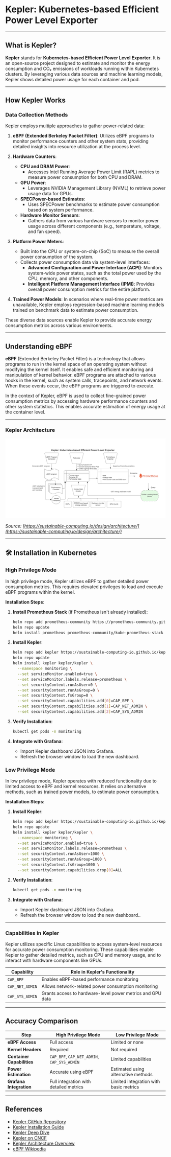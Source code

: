 # Kepler: Kubernetes-based Efficient Power Level Exporter

---

## What is Kepler?

**Kepler** stands for **Kubernetes-based Efficient Power Level Exporter**. It is an open-source project designed to estimate and monitor the energy consumption and CO₂ emissions of workloads running within Kubernetes clusters. 
By leveraging various data sources and machine learning models, Kepler shows detailed power usage for each container and pod.

---

## How Kepler Works

### Data Collection Methods

Kepler employs multiple approaches to gather power-related data:

1. **eBPF (Extended Berkeley Packet Filter)**: Utilizes eBPF programs to monitor performance counters and other system stats, providing detailed insights into resource utilization at the process level.

2. **Hardware Counters**:  
   - **CPU and DRAM Power**:  
     - Accesses Intel Running Average Power Limit (RAPL) metrics to measure power consumption for both CPU and DRAM.  
   - **GPU Power**:  
     - Leverages NVIDIA Management Library (NVML) to retrieve power usage data for GPUs.  
   - **SPECPower-based Estimates**:  
     - Uses SPECPower benchmarks to estimate power consumption based on system performance.  
   - **Hardware Monitor Sensors**:  
     - Gathers data from various hardware sensors to monitor power usage across different components (e.g., temperature, voltage, and fan speed).

3. **Platform Power Meters**:  
   - Built into the CPU or system-on-chip (SoC) to measure the overall power consumption of the system.  
   - Collects power consumption data via system-level interfaces:  
     - **Advanced Configuration and Power Interface (ACPI)**: Monitors system-wide power states, such as the total power used by the CPU, memory, and other components.  
     - **Intelligent Platform Management Interface (IPMI)**: Provides overall power consumption metrics for the entire platform.

4. **Trained Power Models**: In scenarios where real-time power metrics are unavailable, Kepler employs regression-based machine learning models trained on benchmark data to estimate power consumption.

These diverse data sources enable Kepler to provide accurate energy consumption metrics across various environments.

---

## Understanding eBPF

**eBPF** (Extended Berkeley Packet Filter) is a technology that allows programs to run in the kernel space of an operating system without modifying the kernel itself. 
It enables safe and efficient monitoring and manipulation of kernel behavior. 
eBPF programs are attached to various hooks in the kernel, such as system calls, tracepoints, and network events. 
When these events occur, the eBPF programs are triggered to execute.

In the context of Kepler, eBPF is used to collect fine-grained power consumption metrics by accessing hardware performance counters and other system statistics. This enables accurate estimation of energy usage at the container level.

---
### Kepler Architecture 

![Kepler Architecture](./images/kepler-arch.png)

*Source: [https://sustainable-computing.io/design/architecture/](https://sustainable-computing.io/design/architecture/)*

---

## 🛠️ Installation in Kubernetes

### High Privilege Mode

In high privilege mode, Kepler utilizes eBPF to gather detailed power consumption metrics. This requires elevated privileges to load and execute eBPF programs within the kernel.

**Installation Steps**:

1. **Install Prometheus Stack** (if Prometheus isn't already installed):

   ```bash
   helm repo add prometheus-community https://prometheus-community.github.io/helm-charts
   helm repo update
   helm install prometheus prometheus-community/kube-prometheus-stack --namespace monitoring --create-namespace --wait
   ```

2. **Install Kepler**:

   ```bash
   helm repo add kepler https://sustainable-computing-io.github.io/kepler-helm-chart
   helm repo update
   helm install kepler kepler/kepler \
     --namespace monitoring \
     --set serviceMonitor.enabled=true \
     --set serviceMonitor.labels.release=prometheus \
     --set securityContext.runAsUser=0 \
     --set securityContext.runAsGroup=0 \
     --set securityContext.fsGroup=0 \
     --set securityContext.capabilities.add[0]=CAP_BPF \
     --set securityContext.capabilities.add[1]=CAP_NET_ADMIN \
     --set securityContext.capabilities.add[2]=CAP_SYS_ADMIN
   ```

3. **Verify Installation**:

   ```bash
   kubectl get pods -n monitoring
   ```

4. **Integrate with Grafana**:

   - Import Kepler dashboard JSON into Grafana.
   - Refresh the browser window to load the new dashboard.

### Low Privilege Mode

In low privilege mode, Kepler operates with reduced functionality due to limited access to eBPF and kernel resources. It relies on alternative methods, such as trained power models, to estimate power consumption.

**Installation Steps**:

1. **Install Kepler**:

   ```bash
   helm repo add kepler https://sustainable-computing-io.github.io/kepler-helm-chart
   helm repo update
   helm install kepler kepler/kepler \
     --namespace monitoring \
     --set serviceMonitor.enabled=true \
     --set serviceMonitor.labels.release=prometheus \
     --set securityContext.runAsUser=1000 \
     --set securityContext.runAsGroup=1000 \
     --set securityContext.fsGroup=1000 \
     --set securityContext.capabilities.drop[0]=ALL 
   ```

3. **Verify Installation**:

   ```bash
   kubectl get pods -n monitoring
   ```

4. **Integrate with Grafana**:

   - Import Kepler dashboard JSON into Grafana.
   - Refresh the browser window to load the new dashboard..

---

### Capabilities in Kepler

Kepler utilizes specific Linux capabilities to access system-level resources for accurate power consumption monitoring. These capabilities enable Kepler to gather detailed metrics, such as CPU and memory usage, and to interact with hardware components like GPUs.

| Capability       | Role in Kepler's Functionality                             |
|------------------|------------------------------------------------------------|
| `CAP_BPF`        | Enables eBPF-based performance monitoring                  |
| `CAP_NET_ADMIN`  | Allows network-related power consumption monitoring        |
| `CAP_SYS_ADMIN`  | Grants access to hardware-level power metrics and GPU data |

---

## Accuracy Comparison

| Step                     | High Privilege Mode                             | Low Privilege Mode                                  |
|--------------------------|-------------------------------------------------|-----------------------------------------------------|
| **eBPF Access**          | Full access                                     | Limited or none                                     |
| **Kernel Headers**       | Required                                        | Not required                                        |
| **Container Capabilities** | `CAP_BPF`, `CAP_NET_ADMIN`, `CAP_SYS_ADMIN`    | Limited capabilities                                |
| **Power Estimation**     | Accurate using eBPF                            | Estimated using alternative methods                 |
| **Grafana Integration**  | Full integration with detailed metrics          | Limited integration with basic metrics              |

---

## References

- [Kepler GitHub Repository](https://github.com/sustainable-computing-io/kepler)
- [Kepler Installation Guide](https://sustainable-computing.io/installation/kepler-helm/)
- [Kepler Deep Dive](https://sustainable-computing.io/usage/deep_dive/)
- [Kepler on CNCF](https://www.cncf.io/projects/kepler/)
- [Kepler Architecture Overview](https://www.cncf.io/blog/2023/10/11/exploring-keplers-potentials-unveiling-cloud-application-power-consumption/)
- [eBPF Wikipedia](https://en.wikipedia.org/wiki/EBPF)

